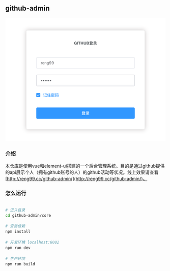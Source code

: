 ## github-admin

![login](./imgs/login.png)

### 介绍

本仓库是使用vue和element-ui搭建的一个后台管理系统。目的是通过github提供的api展示个人（拥有github账号的人）的github活动等状况。线上效果请查看[http://reng99.cc/github-admin/](http://reng99.cc/github-admin/)。

### 怎么运行

```bash

# 进入目录
cd github-admin/core

# 安装依赖
npm install

# 开发环境 localhost:8082
npm run dev

# 生产环境
npm run build

```




